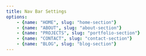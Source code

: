 ```yaml
---
title: Nav Bar Settings
options: 
    - {name: "HOME", slug: "home-section"}
    - {name: "ABOUT", slug: "about-section"}
    - {name: "PROJECTS", slug: "portfolio-section"}
    - {name: "CONTACT", slug: "contact-section"}
    - {name: "BLOG", slug: "blog-section"}
---
```


